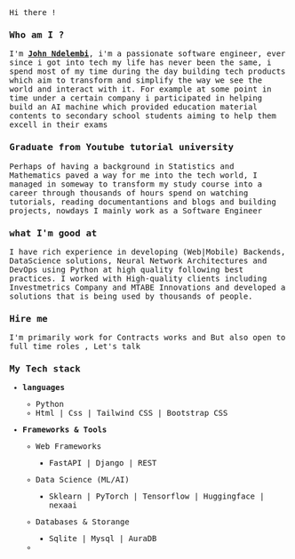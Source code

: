 <!---
Johnndelembi/Johnndelembi is a ✨ special ✨ repository because its `README.md` (this file) appears on your GitHub profile.
You can click the Preview link to take a look at your changes.
--->

<samp>
<p>Hi there !</p>


### Who am I ?
<p>
I'm <b><a href="https://johnny-dev.onrender.com/#hero">John Ndelembi</a></b>, i'm a passionate software engineer, ever since i got into tech my life has never been the same, i spend most of my time during the day building tech products which aim to transform and simplify the way we see the world and interact with it. For example at some point in time under a certain company i participated in helping build an AI machine which provided education material contents to secondary school students aiming to help them excell in their exams

### Graduate from Youtube tutorial university

Perhaps of having a background in Statistics and Mathematics paved a way for me into the tech world, I managed in someway to transform my study course into a career through thousands of hours spend on watching tutorials, reading documentantions and blogs and building projects, nowdays I mainly work as a Software Engineer

### what I'm good at

I have rich experience in developing (Web|Mobile) Backends, DataScience solutions, Neural Network Architectures and DevOps using Python at high quality following best practices. I worked with High-quality clients including Investmetrics Company and MTABE Innovations and developed a solutions that is being used by thousands of people.


### Hire me 

I'm primarily work for Contracts works and But also open to full time roles , Let's talk


</p>

<h3>My Tech stack</h3>
<ul>
    <li>
        <p><b>languages</b></p>
        <ul>
            <li>Python </li>
            <li>Html | Css | Tailwind CSS | Bootstrap CSS </li>
        </ul>
    </li>
    <li>
        <p><b>Frameworks & Tools</b></p>
        <ul>
            <li>
                <p>Web Frameworks</p>
                <ul>
                    <li> FastAPI | Django | REST </li>
                </ul>
            <li>
                <p>Data Science (ML/AI)</p>
                <ul>
                    <li>Sklearn | PyTorch | Tensorflow | Huggingface | nexaai </li>
                </ul>
            </li>
            <li>
                <p> Databases & Storange</p>
                <ul>
                    <li> Sqlite | Mysql | AuraDB</li>
                </ul>
                </li>
            <li>
               
